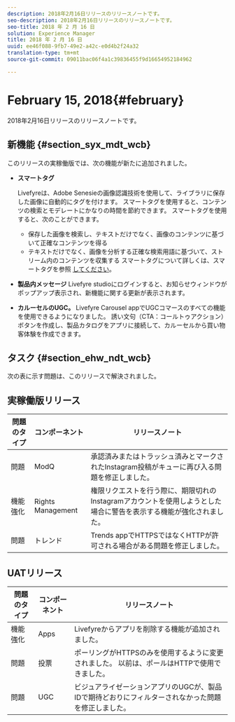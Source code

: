 ```yaml
---
description: 2018年2月16日リリースのリリースノートです。
seo-description: 2018年2月16日リリースのリリースノートです。
seo-title: 2018 年 2 月 16 日
solution: Experience Manager
title: 2018 年 2 月 16 日
uuid: ee46f088-9fb7-49e2-a42c-e0d4b2f24a32
translation-type: tm+mt
source-git-commit: 09011bac06f4a1c39836455f9d16654952184962

---
```



# February 15, 2018{#february}

2018年2月16日リリースのリリースノートです。

## 新機能 {#section_syx_mdt_wcb}

このリリースの実稼働版では、次の機能が新たに追加されました。

* **スマートタグ**

   Livefyreは、Adobe Senesieの画像認識技術を使用して、ライブラリに保存した画像に自動的にタグを付けます。
スマートタグを使用すると、コンテンツの検索とモデレートにかなりの時間を節約できます。 スマートタグを使用すると、次のことができます。

   * 保存した画像を検索し、テキストだけでなく、画像のコンテンツに基づいて正確なコンテンツを得る
   * テキストだけでなく、画像を分析する正確な検索用語に基づいて、ストリーム内のコンテンツを収集する
   スマートタグについて詳しくは、スマートタグを参照 [してください](/help/using/c-features-livefyre/c-smart-tags/c-smart-tags.md#c_smart_tags)。

* **製品内メッセージ** Livefyre studioにログインすると、お知らせウィンドウがポップアップ表示され、新機能に関する更新が表示されます。
* **カルーセルのUGC。** Livefyre Carousel appでUGCコマースのすべての機能を使用できるようになりました。 誘い文句（CTA：コールトゥアクション）ボタンを作成し、製品カタログをアプリに接続して、カルーセルから買い物客体験を作成できます。

## タスク {#section_ehw_ndt_wcb}

次の表に示す問題は、このリリースで解決されました。

## 実稼働版リリース

| **問題のタイプ** | **コンポーネント** | **リリースノート** |
|---|---|---|
| 問題 | ModQ | 承認済みまたはトラッシュ済みとマークされたInstagram投稿がキューに再び入る問題を修正しました。 |
| 機能強化 | Rights Management | 権限リクエストを行う際に、期限切れのInstagramアカウントを使用しようとした場合に警告を表示する機能が強化されました。 |
| 問題 | トレンド | Trends appでHTTPSではなくHTTPが許可される場合がある問題を修正しました。 |

## UATリリース

| **問題のタイプ** | **コンポーネント** | **リリースノート** |
|---|---|---|
| 機能強化 | Apps | Livefyreからアプリを削除する機能が追加されました。 |
| 問題 | 投票 | ポーリングがHTTPSのみを使用するように変更されました。 以前は、ポールはHTTPで使用できました。 |
| 問題 | UGC | ビジュアライゼーションアプリのUGCが、製品IDで期待どおりにフィルターされなかった問題を修正しました。 |

